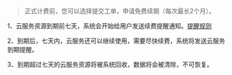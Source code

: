 >正式计费前，您可以选择提交工单，申请免费续期（每次最长2个月）。

1、云服务资源到期前七天，系统会开始给用户发送续费提醒通知。[提醒规则](http://tcecqpoc.fsphere.cn/doc/product/285/4108)

2、到期后，七天内，云服务还可以继续使用，需要尽快续费，系统将发送云服务到期提醒。

3、到期超过七天的云服务资源将被系统回收，数据将会被清除，不可恢复。